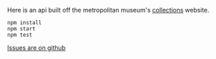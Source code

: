 Here is an api built off the metropolitan museum's [collections][1] website.

    npm install
    npm start
    npm test

[Issues are on github][2]

[1]: http://www.metmuseum.org/collections/
[2]: https://github.com/jedahan/collections-api/issues